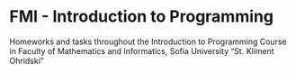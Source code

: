 # FMI - Introduction to Programming
Homeworks and tasks throughout the Introduction to Programming Course in Faculty of Mathematics and Informatics, Sofia University “St. Kliment Ohridski”
